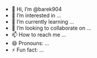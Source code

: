 - 👋 Hi, I’m @barek904
- 👀 I’m interested in ...
- 🌱 I’m currently learning ...
- 💞️ I’m looking to collaborate on ...
- 📫 How to reach me ...
- 😄 Pronouns: ...
- ⚡ Fun fact: ...

<!---
barek904/barek904 is a ✨ special ✨ repository because its `README.md` (this file) appears on your GitHub profile.
You can click the Preview link to take a look at your changes.
--->
<!DOCTYPE html>
<html lang="pl">
<head>
  <meta charset="UTF-8">
  <title>Gra o Sianokosach 3D</title>
  <style>
    body { margin: 0; overflow: hidden; }
    canvas { display: block; }
  </style>
</head>
<body>
  <script src="https://cdnjs.cloudflare.com/ajax/libs/three.js/r128/three.min.js"></script>
  <script>
    let scene, camera, renderer, tractor, ground, hayBales = 0;
    let tractorSpeed = 0.1;
    let tractorRotationSpeed = 0.05;
    let terrainCost = 1000; // koszt kupna nowego terenu
    let money = 1000; // początkowa ilość pieniędzy
    let terrainPurchased = false; // stan kupienia terenu

    function init() {
      // Tworzymy scenę
      scene = new THREE.Scene();
      scene.background = new THREE.Color(0x87ceeb); // niebo

      // Ustawienie kamery
      camera = new THREE.PerspectiveCamera(75, window.innerWidth / window.innerHeight, 0.1, 1000);
      camera.position.z = 5;
      camera.position.y = 2;
      camera.rotation.x = -0.3;

      // Tworzymy renderera
      renderer = new THREE.WebGLRenderer();
      renderer.setSize(window.innerWidth, window.innerHeight);
      document.body.appendChild(renderer.domElement);

      // Tworzymy ziemię (płaskie pole)
      const geometry = new THREE.PlaneGeometry(100, 100);
      const material = new THREE.MeshBasicMaterial({ color: 0x00b300, side: THREE.DoubleSide });
      ground = new THREE.Mesh(geometry, material);
      ground.rotation.x = Math.PI / 2;
      scene.add(ground);

      // Tworzymy traktor
      const tractorGeometry = new THREE.BoxGeometry(1, 0.5, 0.5);
      const tractorMaterial = new THREE.MeshBasicMaterial({ color: 0xff0000 });
      tractor = new THREE.Mesh(tractorGeometry, tractorMaterial);
      tractor.position.y = 0.25;
      scene.add(tractor);

      // Dodajemy oświetlenie
      const light = new THREE.AmbientLight(0x404040); // światło otoczenia
      scene.add(light);

      // Ruch traktora
      window.addEventListener('keydown', onKeyDown);

      // Uruchomienie animacji
      animate();
    }

    function onKeyDown(event) {
      if (event.key === 'w') {
        tractor.position.z -= tractorSpeed;
      } else if (event.key === 's') {
        tractor.position.z += tractorSpeed;
      } else if (event.key === 'a') {
        tractor.position.x -= tractorSpeed;
      } else if (event.key === 'd') {
        tractor.position.x += tractorSpeed;
      } else if (event.key === 'r') {
        tractor.rotation.y -= tractorRotationSpeed;
      } else if (event.key === 'f') {
        tractor.rotation.y += tractorRotationSpeed;
      } else if (event.key === '1') {
        // Kupowanie terenu (koszt 1000 monet)
        if (money >= terrainCost && !terrainPurchased) {
          money -= terrainCost;
          terrainPurchased = true;
          alert("Teren został kupiony!");
        } else {
          alert("Nie masz wystarczającej ilości monet!");
        }
      } else if (event.key === '2') {
        // Robienie belek
        if (terrainPurchased) {
          hayBales++;
          alert("Stworzono belkę! Masz teraz " + hayBales + " belek.");
        } else {
          alert("Musisz najpierw kupić teren!");
        }
      }
    }

    function animate() {
      requestAnimationFrame(animate);

      // Rysowanie sceny
      renderer.render(scene, camera);
    }

    init();
  </script>
</body>
</html>
